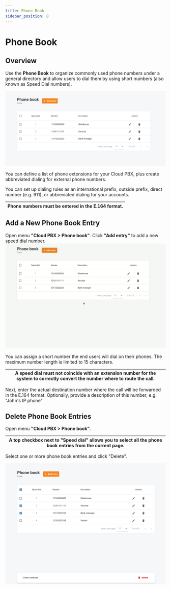 ```yaml
---
title: Phone Book
sidebar_position: 8
---
```


# Phone Book

## Overview

Use the **Phone Book** to organize commonly used phone numbers under a general directory and allow users to dial them by using short numbers (also known as Speed Dial numbers).

![](./img/phone-book-img/1.png)

You can define a list of phone extensions for your Cloud PBX, plus create abbreviated dialing for external phone numbers.

You can set up dialing rules as an international prefix, outside prefix, direct number (e.g. 911), or abbreviated dialing for your accounts.

| Phone numbers must be entered in the E.164 format. |
| --- |

## Add a New Phone Book Entry

Open menu **"Cloud PBX > Phone book"**. Click **"Add entry"** to add a new speed dial number.
![](./img/phone-book-img/2.gif)

You can assign a short number the end users will dial on their phones. The maximum number length is limited to 15 characters.

| A speed dial must not coincide with an extension number for the system to correctly convert the number where to route the call. |
| --- |

Next, enter the actual destination number where the call will be forwarded in the E.164 format. Optionally, provide a description of this number, e.g. "John's IP phone"

## Delete Phone Book Entries

Open menu **"Cloud PBX > Phone book"**.

| A top checkbox next to **"Speed dial"** allows you to select all the phone book entries from the current page. |
| --- |

Select one or more phone book entries and click "Delete".

![](./img/phone-book-img/3.png)

 